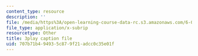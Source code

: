 ```yaml
---
content_type: resource
description: ''
file: /media/https%3A/open-learning-course-data-rc.s3.amazonaws.com/6-003-signals-and-systems-fall-2011/707b71b494935c879f21adcc0c35e01f_3D51nqZ-97Q.vtt
file_type: application/x-subrip
resourcetype: Other
title: 3play caption file
uid: 707b71b4-9493-5c87-9f21-adcc0c35e01f
---
```

